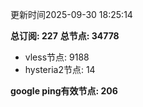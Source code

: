 更新时间2025-09-30 18:25:14

**总订阅: 227**
**总节点: 34778**
- vless节点: 9188
- hysteria2节点: 14

**google ping有效节点: 206**
